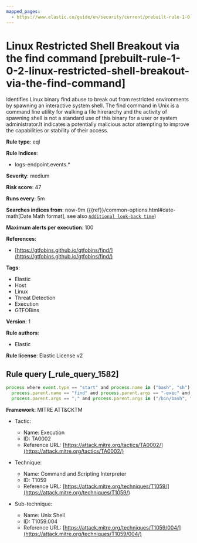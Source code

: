 ```yaml
---
mapped_pages:
  - https://www.elastic.co/guide/en/security/current/prebuilt-rule-1-0-2-linux-restricted-shell-breakout-via-the-find-command.html
---
```


# Linux Restricted Shell Breakout via the find command [prebuilt-rule-1-0-2-linux-restricted-shell-breakout-via-the-find-command]

Identifies Linux binary find abuse to break out from restricted environments by spawning an interactive system shell. The find command in Unix is a command line utility for walking a file hirerarchy and the activity of spawning shell is not a standard use of this binary for a user or system administrator.It indicates a potentially malicious actor attempting to improve the capabilities or stability of their access.

**Rule type**: eql

**Rule indices**:

* logs-endpoint.events.*

**Severity**: medium

**Risk score**: 47

**Runs every**: 5m

**Searches indices from**: now-9m ({{ref}}/common-options.html#date-math[Date Math format], see also [`Additional look-back time`](docs-content://solutions/security/detect-and-alert/create-detection-rule.md#rule-schedule))

**Maximum alerts per execution**: 100

**References**:

* [https://gtfobins.github.io/gtfobins/find/](https://gtfobins.github.io/gtfobins/find/)

**Tags**:

* Elastic
* Host
* Linux
* Threat Detection
* Execution
* GTFOBins

**Version**: 1

**Rule authors**:

* Elastic

**Rule license**: Elastic License v2

## Rule query [_rule_query_1582]

```js
process where event.type == "start" and process.name in ("bash", "sh") and
  process.parent.name == "find" and process.parent.args == "-exec" and
  process.parent.args == ";" and process.parent.args in ("/bin/bash", "/bin/sh", "bash", "sh")
```

**Framework**: MITRE ATT&CKTM

* Tactic:

    * Name: Execution
    * ID: TA0002
    * Reference URL: [https://attack.mitre.org/tactics/TA0002/](https://attack.mitre.org/tactics/TA0002/)

* Technique:

    * Name: Command and Scripting Interpreter
    * ID: T1059
    * Reference URL: [https://attack.mitre.org/techniques/T1059/](https://attack.mitre.org/techniques/T1059/)

* Sub-technique:

    * Name: Unix Shell
    * ID: T1059.004
    * Reference URL: [https://attack.mitre.org/techniques/T1059/004/](https://attack.mitre.org/techniques/T1059/004/)



